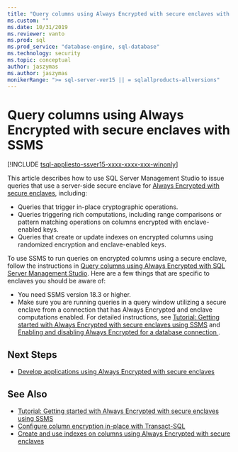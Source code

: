 ```yaml
---
title: "Query columns using Always Encrypted with secure enclaves with SSMS | Microsoft Docs"
ms.custom: ""
ms.date: 10/31/2019
ms.reviewer: vanto
ms.prod: sql
ms.prod_service: "database-engine, sql-database"
ms.technology: security
ms.topic: conceptual
author: jaszymas
ms.author: jaszymas
monikerRange: ">= sql-server-ver15 || = sqlallproducts-allversions"
---
```

# Query columns using Always Encrypted with secure enclaves with SSMS
[!INCLUDE [tsql-appliesto-ssver15-xxxx-xxxx-xxx-winonly](../../../includes/tsql-appliesto-ssver15-xxxx-xxxx-xxx-winonly.md)]

This article describes how to use SQL Server Management Studio to issue queries that use a server-side secure enclave for [Always Encrypted with secure enclaves](always-encrypted-enclaves.md), including:
- Queries that trigger in-place cryptographic operations.
- Queries triggering rich computations, including range comparisons or pattern matching operations on columns encrypted with enclave-enabled keys.
- Queries that create or update indexes on encrypted columns using randomized encryption and enclave-enabled keys.  

To use SSMS to run queries on encrypted columns using a secure enclave, follow the instructions in [Query columns using Always Encrypted with SQL Server Management Studio](always-encrypted-query-columns-ssms.md). Here are a few things that are specific to enclaves you should be aware of:

- You need SSMS version 18.3 or higher.
- Make sure you are running queries in a query window utilizing a secure enclave from a connection that has Always Encrypted and enclave computations enabled. For detailed instructions, see [Tutorial: Getting started with Always Encrypted with secure enclaves using SSMS](../tutorial-getting-started-with-always-encrypted-enclaves.md) and [Enabling and disabling Always Encrypted for a database connection ](always-encrypted-query-columns-ssms.md#en-dis).

## Next Steps
- [Develop applications using Always Encrypted with secure enclaves](always-encrypted-enclaves-client-development.md)

## See Also  
- [Tutorial: Getting started with Always Encrypted with secure enclaves using SSMS](../tutorial-getting-started-with-always-encrypted-enclaves.md)
- [Configure column encryption in-place with Transact-SQL](always-encrypted-enclaves-configure-encryption-tsql.md)
- [Create and use indexes on columns using Always Encrypted with secure enclaves](always-encrypted-enclaves-create-use-indexes.md)

